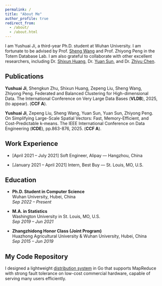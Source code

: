 ```yaml
---
permalink: /
title: "About Me"
author_profile: true
redirect_from: 
  - /about/
  - /about.html
---
```


I am Yushuai Ji, a third-year Ph.D. student at Wuhan University. I am fortunate to be advised by Prof. [Sheng Wang](http://sheng.whu.edu.cn/) and Prof. Zhiyong Peng in the Totem Database Lab. I am also grateful to collaborate with other excellent researchers, including Dr. [Shixun Huang](https://shixunh.io/), Dr. [Yuan Sun](https://scholars.latrobe.edu.au/y6sun), and Dr. [Zhiyu Chen](https://zhiyuchen.com/).

**Publications**
------
**Yushuai Ji**, Shengkun Zhu, Shixun  Huang, Zepeng Liu, Sheng Wang, Zhiyong Peng. Federated and Balanced Clustering for High-dimensional Data. The International Conference on Very Large Data Bases (**VLDB**), 2025, (to appear). (**CCF A**).

**Yushuai Ji**, Zepeng Liu, Sheng Wang, Yuan Sun, Yuan Sun, Zhiyong Peng.
On Simplifying Large-Scale Spatial Vectors: Fast, Memory-Efficient, and Cost-Predictable k-means.
The IEEE International Conference on Data Engineering (**ICDE**), pp.863-876, 2025. (**CCF A**).

**Work Experience**
------

* [April 2021 – July 2021] Soft Engineer, Alipay — Hangzhou, China

* [January 2021 – April 2021] Intern, Best Buy — St. Louis, MO, U.S.


**Education**
------
- **Ph.D. Student in Computer Science**  
  Wuhan University, Hubei, China  
  *Sep 2022 – Present*

- **M.A. in Statistics**  
  Washington University in St. Louis, MO, U.S.  
  *Sep 2019 – Jun 2021*

- **Zhangzhidong Honor Class (Joint Program)**  
  Huazhong Agricultural University & Wuhan University, Hubei, China  
  *Sep 2015 – Jun 2019*
  
**My Code Repository**
------
I designed a lightweight [distribution system](https://github.com/YushuaiJi/Distribution-System) in Go that supports MapReduce with strong fault tolerance on low-cost commercial hardware, capable of serving many users efficiently.
